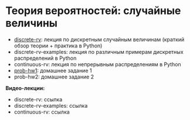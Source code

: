 # Теория вероятностей: случайные величины

* [discrete-rv](http://nbviewer.jupyter.org/github/allatambov/CognTech/blob/master/python-probability/discrete-rv.ipynb): лекция по дискретным случайным величинам (краткий обзор теории + практика в Python)
* discrete-rv-examples: лекция по различным примерам дискретных распределений в Python
* continuous-rv: лекция по непрерывным распределениям в Python
* [prob-hw1](http://nbviewer.jupyter.org/github/allatambov/CognTech/blob/master/python-probability/prob-hw1.ipynb): домашнее задание 1
* prob-hw2: домашнее задание 2

**Видео-лекции:**

* discrete-rv: ссылка
* discrete-rv-examples: ссылка
* continuous-rv: ссылка
